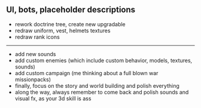 UI, bots, placeholder descriptions
--- 
- rework doctrine tree, create new upgradable
- redraw uniform, vest, helmets textures
- redraw rank icons
---
- add new sounds
- add custom enemies (which include custom behavior, models, textures, sounds)
- add custom campaign (me thinking about a full blown war missionpacks)
- finally, focus on the story and world building and polish everything
- along the way, always remember to come back and polish sounds and visual fx, as your 3d skill is ass